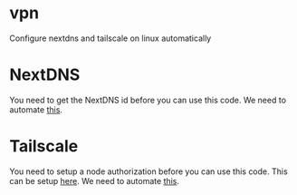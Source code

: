 # vpn
Configure nextdns and tailscale on linux automatically

# NextDNS

You need to get the NextDNS id before you can use this code. We need to automate [this](https://github.com/nextdns/nextdns/wiki/Debian-Based-Distribution#manual-install).

# Tailscale

You need to setup a node authorization before you can use this code. This can be setup [here](https://login.tailscale.com/admin/authkeys). We need to automate [this](https://tailscale.com/download/linux).
